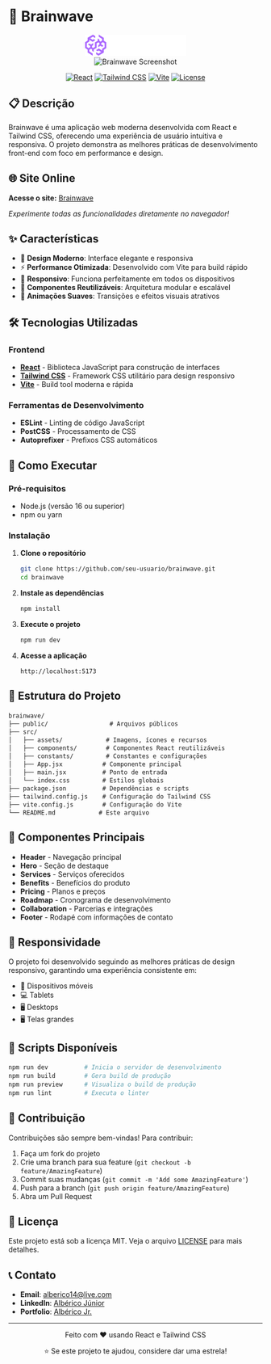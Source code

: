 # 🧠 Brainwave

<div align="center">
  <img src="./src/assets/brainwave.svg" alt="Brainwave Logo" width="200"/>
  
  <br/>
  
  <img src="./src/assets/Screenshot.png" alt="Brainwave Screenshot" width="800"/>
  
  <br/>
  
  [![React](https://img.shields.io/badge/React-18.0.0-blue.svg)](https://reactjs.org/)
  [![Tailwind CSS](https://img.shields.io/badge/Tailwind_CSS-3.0-blue.svg)](https://tailwindcss.com/)
  [![Vite](https://img.shields.io/badge/Vite-4.0.0-purple.svg)](https://vitejs.dev/)
  [![License](https://img.shields.io/badge/License-MIT-green.svg)](LICENSE)
</div>

## 📋 Descrição

Brainwave é uma aplicação web moderna desenvolvida com React e Tailwind CSS, oferecendo uma experiência de usuário intuitiva e responsiva. O projeto demonstra as melhores práticas de desenvolvimento front-end com foco em performance e design.

## 🌐 Site Online

**Acesse o site:** [Brainwave](https://brainwave-rho-ten.vercel.app/)

_Experimente todas as funcionalidades diretamente no navegador!_

## ✨ Características

- 🎨 **Design Moderno**: Interface elegante e responsiva
- ⚡ **Performance Otimizada**: Desenvolvido com Vite para build rápido
- 📱 **Responsivo**: Funciona perfeitamente em todos os dispositivos
- 🎯 **Componentes Reutilizáveis**: Arquitetura modular e escalável
- 🌟 **Animações Suaves**: Transições e efeitos visuais atrativos

## 🛠️ Tecnologias Utilizadas

### Frontend

- **[React](https://reactjs.org/)** - Biblioteca JavaScript para construção de interfaces
- **[Tailwind CSS](https://tailwindcss.com/)** - Framework CSS utilitário para design responsivo
- **[Vite](https://vitejs.dev/)** - Build tool moderna e rápida

### Ferramentas de Desenvolvimento

- **ESLint** - Linting de código JavaScript
- **PostCSS** - Processamento de CSS
- **Autoprefixer** - Prefixos CSS automáticos

## 🚀 Como Executar

### Pré-requisitos

- Node.js (versão 16 ou superior)
- npm ou yarn

### Instalação

1. **Clone o repositório**

   ```bash
   git clone https://github.com/seu-usuario/brainwave.git
   cd brainwave
   ```

2. **Instale as dependências**

   ```bash
   npm install
   ```

3. **Execute o projeto**

   ```bash
   npm run dev
   ```

4. **Acesse a aplicação**
   ```
   http://localhost:5173
   ```

## 📁 Estrutura do Projeto

```
brainwave/
├── public/                 # Arquivos públicos
├── src/
│   ├── assets/            # Imagens, ícones e recursos
│   ├── components/        # Componentes React reutilizáveis
│   ├── constants/         # Constantes e configurações
│   ├── App.jsx           # Componente principal
│   ├── main.jsx          # Ponto de entrada
│   └── index.css         # Estilos globais
├── package.json          # Dependências e scripts
├── tailwind.config.js    # Configuração do Tailwind CSS
├── vite.config.js        # Configuração do Vite
└── README.md            # Este arquivo
```

## 🎨 Componentes Principais

- **Header** - Navegação principal
- **Hero** - Seção de destaque
- **Services** - Serviços oferecidos
- **Benefits** - Benefícios do produto
- **Pricing** - Planos e preços
- **Roadmap** - Cronograma de desenvolvimento
- **Collaboration** - Parcerias e integrações
- **Footer** - Rodapé com informações de contato

## 📱 Responsividade

O projeto foi desenvolvido seguindo as melhores práticas de design responsivo, garantindo uma experiência consistente em:

- 📱 Dispositivos móveis
- 💻 Tablets
- 🖥️ Desktops
- 🖥️ Telas grandes

## 🔧 Scripts Disponíveis

```bash
npm run dev          # Inicia o servidor de desenvolvimento
npm run build        # Gera build de produção
npm run preview      # Visualiza o build de produção
npm run lint         # Executa o linter
```

## 🤝 Contribuição

Contribuições são sempre bem-vindas! Para contribuir:

1. Faça um fork do projeto
2. Crie uma branch para sua feature (`git checkout -b feature/AmazingFeature`)
3. Commit suas mudanças (`git commit -m 'Add some AmazingFeature'`)
4. Push para a branch (`git push origin feature/AmazingFeature`)
5. Abra um Pull Request

## 📄 Licença

Este projeto está sob a licença MIT. Veja o arquivo [LICENSE](LICENSE) para mais detalhes.

## 📞 Contato

- **Email**: alberico14@live.com
- **LinkedIn**: [Albérico Júnior](https://www.linkedin.com/in/alberico-junior/)
- **Portfolio**: [Albérico Jr.](https://albericojr-portfolio-xi.vercel.app/)

---

<div align="center">
  <p>Feito com ❤️ usando React e Tailwind CSS</p>
  <p>⭐ Se este projeto te ajudou, considere dar uma estrela!</p>
</div>
